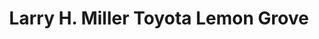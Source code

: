 ---
title: "Larry H. Miller Toyota Lemon Grove"
url: /lemon-grove/larry-h-miller-toyota-lemon-grove/
shop: Autohaus
---